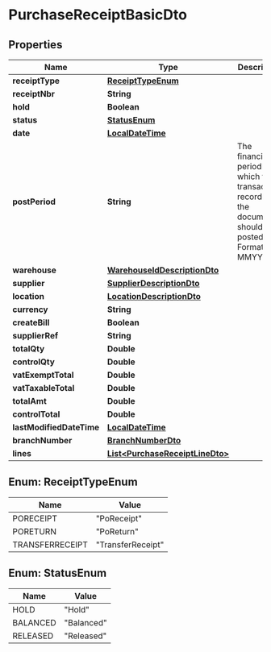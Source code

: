 
# PurchaseReceiptBasicDto

## Properties
Name | Type | Description | Notes
------------ | ------------- | ------------- | -------------
**receiptType** | [**ReceiptTypeEnum**](#ReceiptTypeEnum) |  |  [optional]
**receiptNbr** | **String** |  |  [optional]
**hold** | **Boolean** |  |  [optional]
**status** | [**StatusEnum**](#StatusEnum) |  |  [optional]
**date** | [**LocalDateTime**](LocalDateTime.md) |  |  [optional]
**postPeriod** | **String** | The financial period to which the transactions recorded in the document should be posted. Format MMYYYY. |  [optional]
**warehouse** | [**WarehouseIdDescriptionDto**](WarehouseIdDescriptionDto.md) |  |  [optional]
**supplier** | [**SupplierDescriptionDto**](SupplierDescriptionDto.md) |  |  [optional]
**location** | [**LocationDescriptionDto**](LocationDescriptionDto.md) |  |  [optional]
**currency** | **String** |  |  [optional]
**createBill** | **Boolean** |  |  [optional]
**supplierRef** | **String** |  |  [optional]
**totalQty** | **Double** |  |  [optional]
**controlQty** | **Double** |  |  [optional]
**vatExemptTotal** | **Double** |  |  [optional]
**vatTaxableTotal** | **Double** |  |  [optional]
**totalAmt** | **Double** |  |  [optional]
**controlTotal** | **Double** |  |  [optional]
**lastModifiedDateTime** | [**LocalDateTime**](LocalDateTime.md) |  |  [optional]
**branchNumber** | [**BranchNumberDto**](BranchNumberDto.md) |  |  [optional]
**lines** | [**List&lt;PurchaseReceiptLineDto&gt;**](PurchaseReceiptLineDto.md) |  |  [optional]


<a name="ReceiptTypeEnum"></a>
## Enum: ReceiptTypeEnum
Name | Value
---- | -----
PORECEIPT | &quot;PoReceipt&quot;
PORETURN | &quot;PoReturn&quot;
TRANSFERRECEIPT | &quot;TransferReceipt&quot;


<a name="StatusEnum"></a>
## Enum: StatusEnum
Name | Value
---- | -----
HOLD | &quot;Hold&quot;
BALANCED | &quot;Balanced&quot;
RELEASED | &quot;Released&quot;




